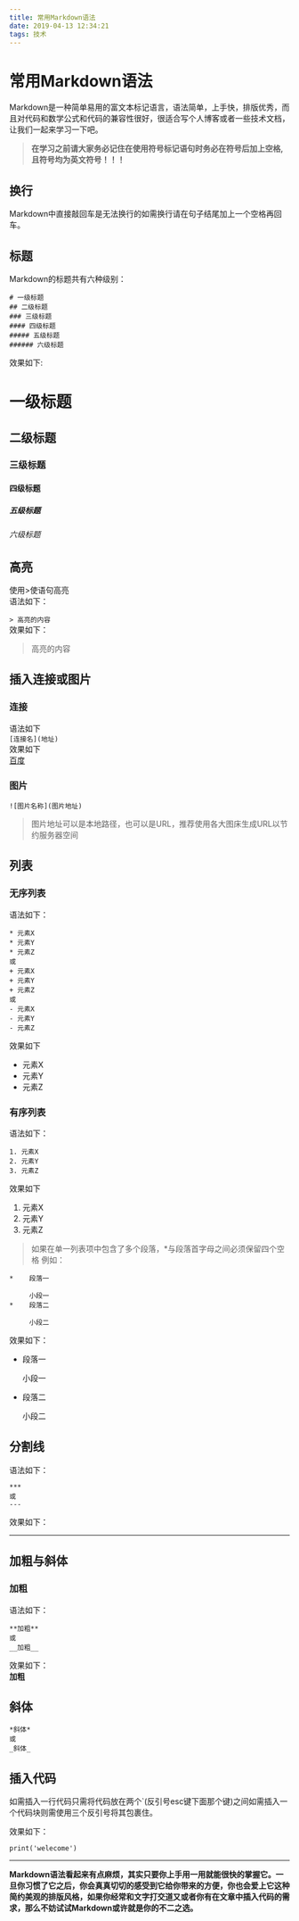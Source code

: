 ```yaml
---
title: 常用Markdown语法
date: 2019-04-13 12:34:21
tags: 技术
---
```

#  常用Markdown语法

Markdown是一种简单易用的富文本标记语言，语法简单，上手快，排版优秀，而且对代码和数学公式和代码的兼容性很好，很适合写个人博客或者一些技术文档，让我们一起来学习一下吧。 
 
  
> **在学习之前请大家务必记住在使用符号标记语句时务必在符号后加上空格,且符号均为英文符号！！！**
## 换行 
Markdown中直接敲回车是无法换行的如需换行请在句子结尾加上一个空格再回车。
## 标题  
Markdown的标题共有六种级别： 
```
# 一级标题 
## 二级标题 
### 三级标题 
#### 四级标题 
##### 五级标题 
###### 六级标题 
``` 
效果如下:  

# 一级标题 

## 二级标题 

### 三级标题 

#### 四级标题 

##### 五级标题 

###### 六级标题 

## 高亮  
使用>使语句高亮  
语法如下：

`> 高亮的内容`  
效果如下： 
> 高亮的内容 

## 插入连接或图片 
### 连接 
语法如下  
`[连接名](地址)`  
效果如下  
[百度](www.baidu.com)

### 图片
`![图片名称](图片地址)`
> 图片地址可以是本地路径，也可以是URL，推荐使用各大图床生成URL以节约服务器空间 
## 列表 
### 无序列表 
语法如下：  
```
* 元素X
* 元素Y
* 元素Z
或
+ 元素X
+ 元素Y
+ 元素Z
或
- 元素X
- 元素Y
- 元素Z
```
效果如下 
* 元素X
* 元素Y
* 元素Z  
### 有序列表  
语法如下：  
```
1. 元素X
2. 元素Y
3. 元素Z
```
效果如下 
1. 元素X
2. 元素Y
3. 元素Z  
> 如果在单一列表项中包含了多个段落，*与段落首字母之间必须保留四个空格 
例如： 
```
*    段落一

     小段一
*    段落二

     小段二
```
效果如下：
*    段落一

     小段一
*    段落二

     小段二  
## 分割线 
语法如下： 
```
*** 
或
---
``` 
效果如下： 
*** 
## 加粗与斜体
### 加粗 
语法如下：  
```
**加粗**
或
__加粗__
```
效果如下：  
**加粗** 
## 斜体 
```
*斜体* 
或 
_斜体_
``` 
## 插入代码 
如需插入一行代码只需将代码放在两个`(反引号esc键下面那个键)之间如需插入一个代码块则需使用三个反引号将其包裹住。 

效果如下： 
```
print('welecome')
``` 
  
    


---  
  
    
    

**Markdown语法看起来有点麻烦，其实只要你上手用一用就能很快的掌握它。一旦你习惯了它之后，你会真真切切的感受到它给你带来的方便，你也会爱上它这种简约美观的排版风格，如果你经常和文字打交道又或者你有在文章中插入代码的需求，那么不妨试试Markdown或许就是你的不二之选。**